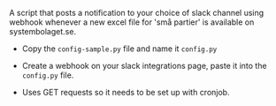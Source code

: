 A script that posts a notification to your choice of slack channel using webhook whenever a new excel file for 'små partier' is available on systembolaget.se.

- Copy the `config-sample.py` file and name it `config.py`

- Create a webhook on your slack integrations page, paste it into the `config.py` file.

- Uses GET requests so it needs to be set up with cronjob.
